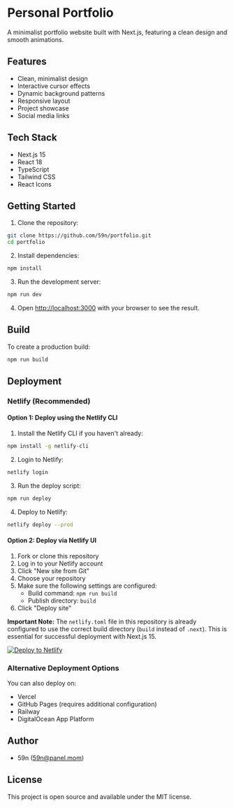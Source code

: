 # Personal Portfolio

A minimalist portfolio website built with Next.js, featuring a clean design and smooth animations.

## Features

- Clean, minimalist design
- Interactive cursor effects
- Dynamic background patterns
- Responsive layout
- Project showcase
- Social media links

## Tech Stack

- Next.js 15
- React 18
- TypeScript
- Tailwind CSS
- React Icons

## Getting Started

1. Clone the repository:
```bash
git clone https://github.com/59n/portfolio.git
cd portfolio
```

2. Install dependencies:
```bash
npm install
```

3. Run the development server:
```bash
npm run dev
```

4. Open [http://localhost:3000](http://localhost:3000) with your browser to see the result.

## Build

To create a production build:

```bash
npm run build
```

## Deployment

### Netlify (Recommended)

#### Option 1: Deploy using the Netlify CLI

1. Install the Netlify CLI if you haven't already:
```bash
npm install -g netlify-cli
```

2. Login to Netlify:
```bash
netlify login
```

3. Run the deploy script:
```bash
npm run deploy
```

4. Deploy to Netlify:
```bash
netlify deploy --prod
```

#### Option 2: Deploy via Netlify UI

1. Fork or clone this repository
2. Log in to your Netlify account
3. Click "New site from Git"
4. Choose your repository
5. Make sure the following settings are configured:
   - Build command: `npm run build`
   - Publish directory: `build`
6. Click "Deploy site"

**Important Note:** The `netlify.toml` file in this repository is already configured to use the correct build directory (`build` instead of `.next`). This is essential for successful deployment with Next.js 15.

[![Deploy to Netlify](https://www.netlify.com/img/deploy/button.svg)](https://app.netlify.com/start/deploy?repository=https://github.com/59n/portfolio)

### Alternative Deployment Options

You can also deploy on:
- Vercel
- GitHub Pages (requires additional configuration)
- Railway
- DigitalOcean App Platform

## Author

- 59n (59n@panel.mom)

## License

This project is open source and available under the MIT license.
